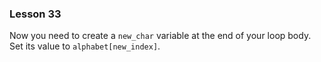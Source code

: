 ### Lesson 33

Now you need to create a `new_char` variable at the end of your loop body. Set its value to `alphabet[new_index]`.
